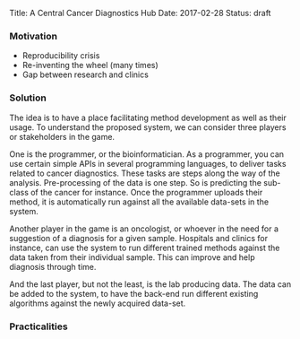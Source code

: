 Title: A Central Cancer Diagnostics Hub 
Date: 2017-02-28
Status: draft

### Motivation

- Reproducibility crisis
- Re-inventing the wheel (many times)
- Gap between research and clinics

### Solution
The idea is to have a place facilitating method development as well as their usage. To understand the proposed system, we can consider three players or stakeholders in the game.

One is the programmer, or the bioinformatician. As a programmer, you can use certain simple APIs in several programming languages, to deliver tasks related to cancer diagnostics. These tasks are steps along the way of the analysis. Pre-processing of the data is one step. So is predicting the sub-class of the cancer for instance. Once the programmer uploads their method, it is automatically run against all the available data-sets in the system.

Another player in the game is an oncologist, or whoever in the need for a suggestion of a diagnosis for a given sample. Hospitals and clinics for instance, can use the system to run different trained methods against the data taken from their individual sample. This can improve and help diagnosis through time.

And the last player, but not the least, is the lab producing data. The data can be added to the system, to have the back-end run different existing algorithms against the newly acquired data-set.

### Practicalities

